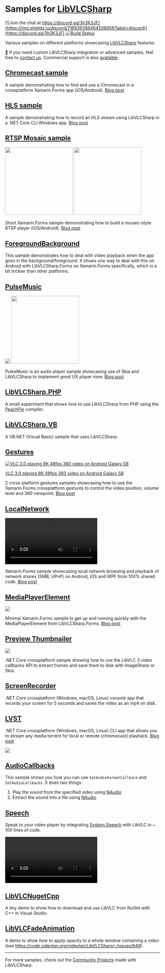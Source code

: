 # Samples for [LibVLCSharp](https://code.videolan.org/videolan/LibVLCSharp)

[![Join the chat at https://discord.gg/3h3K3JF](https://img.shields.io/discord/716939396464508958?label=discord)](https://discord.gg/3h3K3JF)
[![Build Status](https://videolan.visualstudio.com/libvlcsharp-samples/_apis/build/status/mfkl.libvlcsharp-samples?branchName=master)](https://videolan.visualstudio.com/libvlcsharp-samples/_build/latest?definitionId=45&branchName=master)

Various samples on different platforms showcasing [LibVLCSharp](https://code.videolan.org/videolan/LibVLCSharp) features. 

:wave: If you need custom LibVLCSharp integration or advanced samples, feel free to [contact us](mailto:dotnet@videolabs.io). Commercial support is also [available](https://videolabs.io/#contact).

## [Chromecast sample](https://code.videolan.org/mfkl/libvlcsharp-samples/tree/master/Chromecast)

A sample demonstrating how to find and use a Chromecast in a crossplatform Xamarin.Forms app (iOS/Android). [Blog post](https://mfkl.github.io/chromecast/2018/10/21/High-performance-cross-platform-streaming-with-libvlc-and-Chromecast-on-.NET.html)

## [HLS sample](https://code.videolan.org/mfkl/libvlcsharp-samples/tree/master/RecordHLS)

A sample demonstrating how to record an HLS stream using LibVLCSharp in a .NET Core CLI Windows app. [Blog post](https://mfkl.github.io/hls/2018/10/10/How-to-record-HLS-stream-with-LibVLCSharp-and-.NET-Core.html)

## [RTSP Mosaic sample](https://code.videolan.org/mfkl/libvlcsharp-samples/tree/master/VideoMosaic)

<img src="https://mfkl.github.io/assets/mosaic-ios.png" Width="220" /> <img src="https://mfkl.github.io/assets/mosaic-android.png" Width="220" />

Short Xamarin.Forms sample demonstrating how to build a mosaic-style RTSP player (iOS/Android). [Blog post](https://mfkl.github.io/libvlc/rtsp/xamarin/forms/2018/12/05/crossplatform-RTSP-mosaic-views-with-libvlcsharp.html)

## [ForegroundBackground](https://code.videolan.org/mfkl/libvlcsharp-samples/tree/master/ForegroundBackground)

This sample demonstrates how to deal with video playback when the app goes in the background/foreground.
It shows one way to deal with this on Android with LibVLCSharp.Forms on Xamarin.Forms specifically, which is a bit trickier than other platforms.

## [PulseMusic](https://code.videolan.org/mfkl/libvlcsharp-samples/tree/master/PulseMusic)

<img src="https://mfkl.github.io/assets/pulse-music-concept.gif"/> <img src="https://mfkl.github.io/assets/pulse-music-playback.gif" Width="220" />

PulseMusic is an audio player sample showcasing use of Skia and LibVLCSharp to implement great UX player view. [Blog post](https://mfkl.github.io/libvlc/skia/xamarin/forms/ux/2018/12/31/PulseMusic-music-player-design.html)

## [LibVLCSharp.PHP](https://code.videolan.org/mfkl/libvlcsharp-samples/tree/master/LibVLCSharp.PHP)

A small experiment that shows how to use LibVLCSharp from PHP using the [PeachPie](https://www.peachpie.io/) compiler.

## [LibVLCSharp.VB](https://code.videolan.org/mfkl/libvlcsharp-samples/tree/master/LibVLCSharp.VB)

A VB.NET (Visual Basic) sample that uses LibVLCSharp.

## [Gestures](https://code.videolan.org/mfkl/libvlcsharp-samples/tree/master/Gestures/Gestures)

[![VLC 3.0 playing 8K 48fps 360 video on Android Galaxy S8](https://i.imgur.com/0B34Hjj.png)](https://player.vimeo.com/video/254723180 "VLC 3.0 playing 8K 48fps 360 video on Android Galaxy S8")

[VLC 3.0 playing 8K 48fps 360 video on Android Galaxy S8](https://player.vimeo.com/video/254723180)

2 cross-platform gestures samples showcasing how to use the Xamarin.Forms crossplatform gestures to control the video position, volume level and 360 viewpoint. [Blog post](https://mfkl.github.io/libvlc/360/xamarin/forms/ux/2019/02/12/Fun-with-crossplatform-gestures-and-360-videos.html)

## [LocalNetwork](https://code.videolan.org/mfkl/libvlcsharp-samples/tree/master/LocalNetwork)

![](localnetwork-record.mp4)

Xamarin.Forms sample showcasing local network browsing and playback of network shares (SMB, UPnP) on Android, iOS and WPF from 100% shared code. [Blog post](https://mfkl.github.io/libvlc/crossplatform/xamarin/forms/2019/07/02/Crossplatform-local-network-browsing-and-media-playback.html)

## [MediaPlayerElement](https://code.videolan.org/mfkl/libvlcsharp-samples/tree/master/MediaElement)

<img src="https://mfkl.github.io/assets/media-element-iphone.png"/>

Minimal Xamarin.Forms sample to get up and running quickly with the MediaPlayerElement from LibVLCSharp.Forms. [Blog post](https://mfkl.github.io/libvlc/crossplatform/xamarin/forms/2019/08/13/MediaPlayerElement-Plug-and-play-LibVLCSharp-UI-video-control.html)

## [Preview Thumbnailer](https://code.videolan.org/mfkl/libvlcsharp-samples/tree/master/PreviewThumbnailExtractor)

<img src="https://pbs.twimg.com/media/EMtC5TVUcAA2VMD?format=jpg&name=medium"/>

.NET Core crossplatform sample showing how to use the LibVLC 3 video callbacks API to extract frames and save them to disk with ImageSharp or Skia.

## [ScreenRecorder](https://code.videolan.org/mfkl/libvlcsharp-samples/tree/master/ScreenRecorder)

.NET Core crossplatform (Windows, macOS, Linux) console app that records your screen for 5 seconds and saves the video as an mp4 on disk.

## [LVST](https://github.com/mfkl/lvst)

.NET Core crossplatform (Windows, macOS, Linux) CLI app that allows you to stream any media torrent for local or remote (chromecast) playback. [Blog post](https://mfkl.github.io/libvlc/2020/03/23/Torrents-and-multimedia-streaming.html)

<img src="https://raw.githubusercontent.com/mfkl/lvst/master/lvst.gif"/>

## [AudioCallbacks](https://code.videolan.org/mfkl/libvlcsharp-samples/tree/master/AudioCallbacks)

This sample shows you how you can use `SetAudioFormatCallback` and `SetAudioCallbacks`. It does two things:

1. Play the sound from the specified video using [NAudio](https://github.com/naudio/NAudio)
2. Extract the sound into a file using [NAudio](https://github.com/naudio/NAudio)

## [Speech](https://code.videolan.org/mfkl/libvlcsharp-samples/tree/master/Speech)

Speak to your video player by integrating [System.Speech](https://docs.microsoft.com/en-us/dotnet/api/system.speech.recognition) with LibVLC in ~ 100 lines of code.

![](libvlc-speech.mp4)

## [LibVLCNugetCpp](https://github.com/mfkl/LibVLCNugetCpp)

A tiny demo to show how to download and use LibVLC from NuGet with C++ in Visual Studio.

## [LibVLCFadeAnimation](https://code.videolan.org/mfkl/libvlcsharp-samples/tree/master/LibVLCFadeAnimation)

A demo to show how to apply opacity to a whole window containing a video (see https://code.videolan.org/videolan/LibVLCSharp/-/issues/649).

---

For more samples, check out the [Community Projects](https://code.videolan.org/videolan/LibVLCSharp/-/blob/3.x/docs/made_with_libvlcsharp.md) made with LibVLCSharp.
